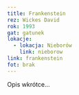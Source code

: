 ```yaml
---
title: Frankenstein
rez: Wickes David
rok: 1993
gat: gatunek
lokacje:
  - lokacja: Nieborów
    link: nieborow
link: frankenstein
fot: brak
---
```

Opis wkrótce…